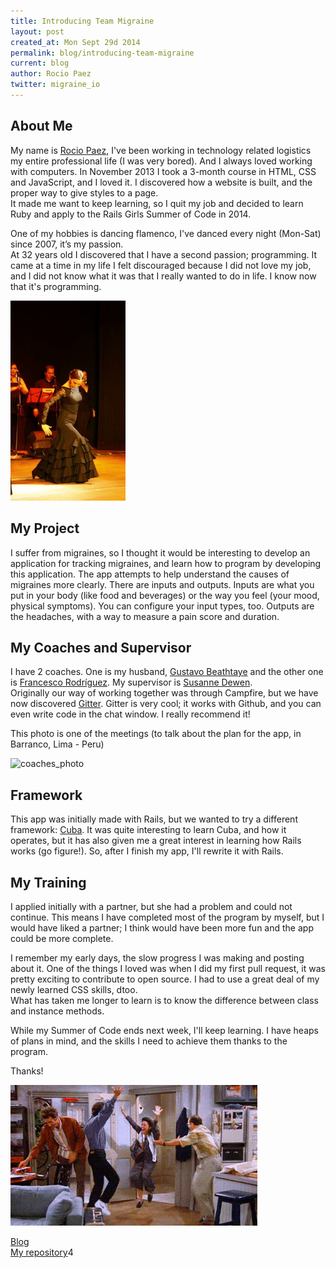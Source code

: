 ```yaml
---
title: Introducing Team Migraine
layout: post
created_at: Mon Sept 29d 2014
permalink: blog/introducing-team-migraine
current: blog
author: Rocio Paez
twitter: migraine_io
---
```


## About Me

My name is [Rocio Paez](http://www.rociopaez.com), I've been working in technology related logistics my entire professional life (I was very bored). And I always loved working with computers.
In November 2013 I took a 3-month course in HTML, CSS and JavaScript, and I loved it.
I discovered how a website is built, and the proper way to give styles to a page.  
It made me want to keep learning, so I quit my job and decided to learn Ruby and apply to the Rails Girls Summer of Code in 2014.

One of my hobbies is dancing flamenco, I've danced every night (Mon-Sat) since 2007, it’s my passion.  
At 32 years old I discovered that I have a second passion; programming. It came at a time in my life I felt discouraged because I did not love my job, and I did not know what it was that I really wanted to do in life. I know now that it's programming.

![rocio](/img/rocio_flamenco.jpg)

## My Project

I suffer from migraines, so I thought it would be interesting to develop an application for tracking migraines, and learn how to program by developing this application.
The app attempts to help understand the causes of migraines more clearly.
There are inputs and outputs. Inputs are what you put in your body (like food and beverages) or the way you feel (your mood, physical symptoms). You can configure your input types, too.
Outputs are the headaches, with a way to measure a pain score and duration.

## My Coaches and Supervisor

I have 2 coaches. One is my husband, [Gustavo Beathtaye](https://github.com/goddamnhippie) and the other one is [Francesco Rodríguez](https://github.com/frodsan). My supervisor is [Susanne Dewen](https://github.com/FrauBienenstich).  
Originally our way of working together was through Campfire, but we have now discovered [Gitter](https://gitter.im/). Gitter is very cool; it works with Github, and you can even write code in the chat window. I really recommend it!

This photo is one of the meetings (to talk about the plan for the app, in Barranco, Lima - Peru)

![coaches_photo](/img/coaches_paez.jpg)

## Framework

This app was initially made ​​with Rails, but we wanted to try a different framework: [Cuba](http://cuba.is).
It was quite interesting to learn Cuba, and how it operates, but it has also given me a great interest in learning how Rails works (go figure!).
So, after I finish my app, I'll rewrite it with Rails.

## My Training

I applied initially with a partner, but she had a problem and could not continue.
This means I have completed most of the program by myself, but I would have liked a partner; I think would have been more fun and the app could be more complete.

I remember my early days, the slow progress I was making and posting about it.
One of the things I loved was when I did my first pull request, it was pretty exciting to contribute to open source.
I had to use a great deal of my newly learned CSS skills, dtoo.  
What has taken me longer to learn is to know the difference between class and instance methods.  

While my Summer of Code ends next week, I'll keep learning. I have heaps of plans in mind,
and the skills I need to achieve them thanks to the program.

Thanks!

![gif_alright](/img/seinfeld.gif)

[Blog](http://www.migraine.io)  
[My repository](https://github.com/migraine-io/migraine-app)4
